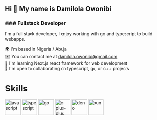 ## Hi 👋 My name is Damilola Owonibi
### 🔥🔥🔥 Fullstack Developer
I'm a full stack developer, I enjoy working with go and typescript to build  webapps.

🌍 I'm based in Nigeria / Abuja <br>
✉️ You can contact me at damilola.owonibi@gmail.com <br>
🧠 I'm learning Next.js react framework for web development <br>
🤝 I'm open to collaborating on typescript, go, or c++ projects


# Skills
<span>
<img src="https://encrypted-tbn0.gstatic.com/images?q=tbn:ANd9GcQrdUoIjZppJIYq7InQ5w52tPFzaiMs4TXxLA&s" width="50" alt="javascript">
<img src="https://cdn.worldvectorlogo.com/logos/typescript.svg" width="50" alt="typescript">
<img src="https://go.dev/blog/go-brand/Go-Logo/PNG/Go-Logo_Blue.png" width="50" alt="go">
<img src="https://upload.wikimedia.org/wikipedia/commons/thumb/1/18/ISO_C%2B%2B_Logo.svg/1822px-ISO_C%2B%2B_Logo.svg.png" width="50" alt="c-plus-plus">
<img src="https://upload.wikimedia.org/wikipedia/commons/thumb/8/84/Deno.svg/1280px-Deno.svg.png" width="50" alt="deno">
     <img src="https://seeklogo.com/images/B/bun-logo-A876328A1F-seeklogo.com.png" width="50" alt="bun">
</span>
